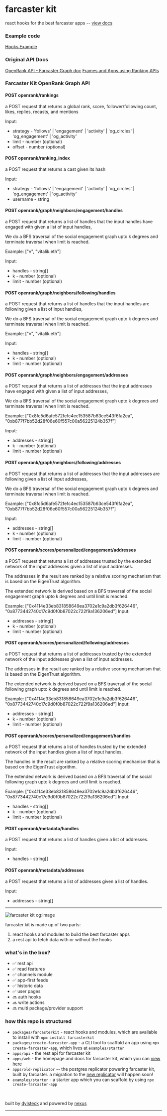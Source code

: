 # farcaster kit

react hooks for the best farcaster apps -- [view docs](https://farcasterkit.com/docs)

### Example code
[Hooks Example](https://github.com/Karma3Labs/farcasterkit/blob/main/examples/openrank/src/app/component.tsx#L14-L20)

### Original API Docs
[OpenRank API - Farcaster Graph doc](https://graph.cast.k3l.io/docs#)
[Frames and Apps using Ranking APIs](https://www.notion.so/karma3labs/Farcaster-Frames-and-Apps-using-Ranking-APIs-e6078d16708b47ae9ac6e017e742fc97#e10595ce2801406b91dc77f416bd0e7c)


### Farcaster Kit OpenRank Graph API

#### POST openrank/rankings
a POST request that returns a global rank, score, follower/following count, likes, replies, recasts, and mentions

Input:
- strategy - 'follows' | 'engagement' | 'activity' | 'og_circles' | 'og_engagement' | 'og_activity'
- limit - number (optional)
- offset - number (optional)

#### POST openrank/ranking_index
a POST request that returns a cast given its hash

Input:
- strategy - 'follows' | 'engagement' | 'activity' | 'og_circles' | 'og_engagement' | 'og_activity'
- username - string

#### POST openrank/graph/neighbors/engagement/handles
a POST request that returns a list of handles that the input handles have engaged with given a list of input handles,

We do a BFS traversal of the social engagement graph upto k degrees and terminate traversal when limit is reached.

Example: ["v", "vitalik.eth"]

Input:
- handles - string[]
- k - number (optional)
- limit - number (optional)

#### POST openrank/graph/neighbors/following/handles
a POST request that returns a list of handles that the input handles are following given a list of input handles,

We do a BFS traversal of the social engagement graph upto k degrees and terminate traversal when limit is reached.

Example: ["v", "vitalik.eth"]

Input:
- handles - string[]
- k - number (optional)
- limit - number (optional)

#### POST openrank/graph/neighbors/engagement/addresses
a POST request that returns a list of addresses that the input addresses have engaged with given a list of input addresses,

We do a BFS traversal of the social engagement graph upto k degrees and terminate traversal when limit is reached.

Example: ["0x8fc5d6afe572fefc4ec153587b63ce543f6fa2ea", "0xb877f7bb52d28f06e60f557c00a56225124b357f"]

Input:
- addresses - string[]
- k - number (optional)
- limit - number (optional)

#### POST openrank/graph/neighbors/following/addresses
a POST request that returns a list of addresses that the input addresses are following given a list of input addresses,

We do a BFS traversal of the social engagement graph upto k degrees and terminate traversal when limit is reached.

Example: ["0x8fc5d6afe572fefc4ec153587b63ce543f6fa2ea", "0xb877f7bb52d28f06e60f557c00a56225124b357f"]

Input:
- addresses - string[]
- k - number (optional)
- limit - number (optional)

#### POST openrank/scores/personalized/engagement/addresses
a POST request that returns a list of addresses trusted by the extended network of the input addresses given a list of input addresses.

The addresses in the result are ranked by a relative scoring mechanism that is based on the EigenTrust algorithm.

The extended network is derived based on a BFS traversal of the social engagement graph upto k degrees and until limit is reached.

Example: ["0x4114e33eb831858649ea3702e1c9a2db3f626446", "0x8773442740c17c9d0f0b87022c722f9a136206ed"]
Input:
- addresses - string[]
- k - number (optional)
- limit - number (optional)


#### POST openrank/scores/personalized/following/addresses
a POST request that returns a list of addresses trusted by the extended network of the input addresses given a list of input addresses.

The addresses in the result are ranked by a relative scoring mechanism that is based on the EigenTrust algorithm.

The extended network is derived based on a BFS traversal of the social following graph upto k degrees and until limit is reached.

Example: ["0x4114e33eb831858649ea3702e1c9a2db3f626446", "0x8773442740c17c9d0f0b87022c722f9a136206ed"]
Input:
- addresses - string[]
- k - number (optional)
- limit - number (optional)

#### POST openrank/scores/personalized/engagement/handles
a POST request that returns a list of handles trusted by the extended network of the input handles given a list of input handles.

The handles in the result are ranked by a relative scoring mechanism that is based on the EigenTrust algorithm.

The extended network is derived based on a BFS traversal of the social following graph upto k degrees and until limit is reached.

Example: ["0x4114e33eb831858649ea3702e1c9a2db3f626446", "0x8773442740c17c9d0f0b87022c722f9a136206ed"]
Input:
- handles - string[]
- k - number (optional)
- limit - number (optional)

#### POST openrank/metadata/handles
a POST request that returns a list of handles given a list of addresses.

Input:
- handles - string[]


#### POST openrank/metadata/addresses
a POST request that returns a list of addresses given a list of handles.

Input:
- addresses - string[]



----
![farcaster kit og:image](https://i.imgur.com/qajaZLU.png)

farcaster kit is made up of two parts:
1. react hooks and modules to build the best farcaster apps
2. a rest api to fetch data with or without the hooks

### what's in the box?
- ✅ rest api
- ✅ read features
- ✅ channels module
- ✅ app-first feeds
- ✅ historic data
- ✅ user pages
- 🔜 auth hooks
- 🔜 write actions
- 🔜 multi package/provider support

### how this repo is structured
- `packages/farcasterkit` - react hooks and modules, which are available to install with `npm install farcasterkit`
- `packages/create-farcaster-app` - a CLI tool to scaffold an app using `npx create-farcaster-app`, which lives at `examples/starter`
- `apps/api` - the rest api for farcaster kit
- `apps/web` - the homepage and docs for farcaster kit, which you can [view here](https://farcasterkit.com)
- `apps/old-replicator` -- the postgres replicator powering farcaster kit, built by farcaster. a migration to the [new replicator](https://github.com/farcasterxyz/hub-monorepo/tree/main/apps/replicator) will happen soon!
- `examples/starter` - a starter app which you can scaffold by using `npx create-farcaster-app`
<br/>

built by [dylsteck](https://github.com/dylsteck) and powered by [nexus](https://withcortex.com)

----
